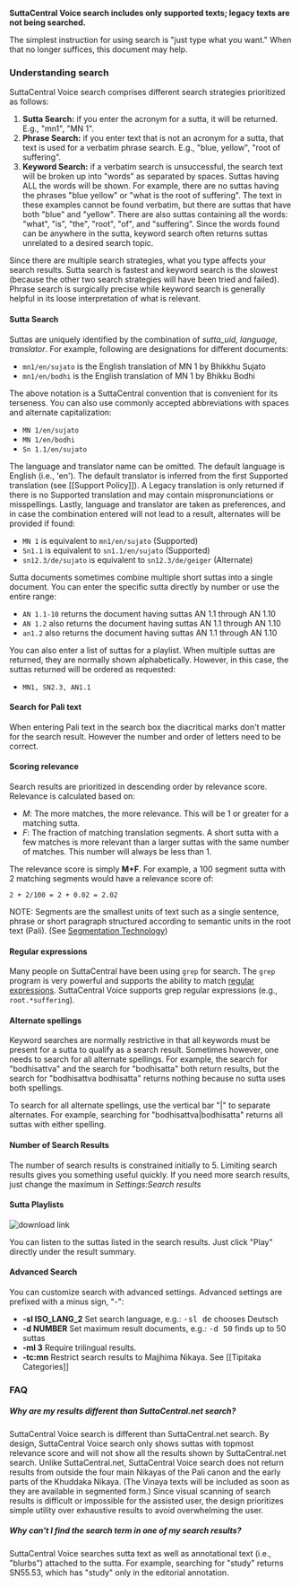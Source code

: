 **SuttaCentral Voice search includes only supported texts; legacy texts are not being searched.**

The simplest instruction for using search is "just type what you want."
When that no longer suffices, this document may help.

### Understanding search
SuttaCentral Voice search comprises different search strategies prioritized as follows:

1. **Sutta Search:** if you enter the acronym for a sutta, it will be returned. E.g., "mn1", "MN 1".
1. **Phrase Search:** if you enter text that is not an acronym for a sutta, that text is used for a verbatim phrase search. E.g., "blue, yellow", "root of suffering".
1. **Keyword Search:** if a verbatim search is unsuccessful, the search text will be broken up into "words" as separated by spaces. Suttas having ALL the words will be shown. For example, there are no suttas having the phrases "blue yellow" or "what is the root of suffering". The text in these examples cannot be found verbatim, but there are suttas that have both "blue" and "yellow". There are also suttas containing all the words: "what", "is", "the", "root", "of", and "suffering". Since the words found can be anywhere in the sutta, keyword search often returns suttas unrelated to a desired search topic.

Since there are multiple search strategies, what you type affects your search results.
Sutta search is fastest and keyword search is the slowest 
(because the other two search strategies will have been tried and failed).
Phrase search is surgically precise while keyword search is generally helpful in its loose interpretation of what is relevant.

#### Sutta Search
Suttas are uniquely identified by the combination of _sutta_uid, language, translator_. For example, following are designations for different documents:

* `mn1/en/sujato` is the English translation of MN 1 by Bhikkhu Sujato
* `mn1/en/bodhi` is the English translation of MN 1 by Bhikku Bodhi

The above notation is a SuttaCentral convention that is convenient for its terseness. You can also use commonly accepted abbreviations with spaces and alternate capitalization:

* `MN 1/en/sujato`
* `MN 1/en/bodhi`
* `Sn 1.1/en/sujato`

The language and translator name can be omitted. The default language is English (i.e., 'en'). The default translator is inferred from the first Supported translation (see [[Support Policy]]). A Legacy translation is only returned if there is no Supported translation and may contain mispronunciations or misspellings. Lastly, language and translator are taken as preferences, and in case the combination entered will not lead to a result, alternates will be provided if found:

* `MN 1` is equivalent to `mn1/en/sujato` (Supported)
* `Sn1.1` is equivalent to `sn1.1/en/sujato` (Supported)
* `sn12.3/de/sujato` is equivalent to `sn12.3/de/geiger` (Alternate)


Sutta documents sometimes combine multiple short suttas into a single document. You can enter the specific sutta directly by number or use the entire range:

* `AN 1.1-10` returns the document having suttas AN 1.1 through AN 1.10
* `AN 1.2` also returns the document having suttas AN 1.1 through AN 1.10
* `an1.2` also returns the document having suttas AN 1.1 through AN 1.10

You can also enter a list of suttas for a playlist. When multiple suttas are returned, they are normally shown alphabetically. However, in this case, the suttas returned will be ordered as requested:

* `MN1, SN2.3, AN1.1`

#### Search for Pali text
When entering Pali text in the search box the diacritical marks don't matter for the search result. However the number and order of letters need to be correct.

#### Scoring relevance
Search results are prioritized in descending order by relevance score. Relevance is calculated based on:

* *M*: The more matches, the more relevance. This will be 1 or greater for a matching sutta.
* *F*: The fraction of matching translation segments. A short sutta with a few matches is more relevant than a larger suttas with the same number of matches. This number will always be less than 1.

The relevance score is simply **M+F**. For example, a 100 segment sutta with 2 matching segments would have a relevance score of: 

```
2 + 2/100 = 2 + 0.02 = 2.02
``` 

NOTE: Segments are the smallest units of text such as a single sentence, phrase or short paragraph structured according to semantic units in the root text (Pali).  (See [Segmentation Technology](https://github.com/sc-voice/sc-voice/wiki/Segmentation-Technology))

#### Regular expressions
Many people on SuttaCentral have been using `grep` for search. 
The `grep` program is very powerful and supports the ability to match 
[regular expressions](https://www.google.com/search?q=grep+-E+option). 
SuttaCentral Voice supports grep regular expressions (e.g., `root.*suffering`).

#### Alternate spellings
Keyword searches are normally restrictive in that all keywords must be present 
for a sutta to qualify as a search result.
Sometimes however, one needs to search for all alternate spellings.
For example, the search for "bodhisattva" and the search for "bodhisatta" both
return results, but the search for "bodhisattva bodhisatta" returns nothing because
no sutta uses both spellings.

To search for all alternate spellings, use the vertical bar "|" to separate
alternates. For example, searching for "bodhisattva|bodhisatta" returns
all suttas with either spelling.

#### Number of Search Results 
The number of search results is constrained initially to 5. Limiting search results gives you something useful quickly. 
If you need more search results, just change the maximum in 
_Settings:Search results_

#### Sutta Playlists
![download link](https://github.com/sc-voice/sc-voice/blob/master/src/assets/play-all-de.png)

You can listen to the suttas listed in the search results. Just click "Play" directly under the result summary.

#### Advanced Search
You can customize search with advanced settings. Advanced settings are prefixed with a minus sign, "-":

* **-sl ISO_LANG_2**  Set search language, e.g.: <kbd>-sl de</kbd> chooses Deutsch
* **-d NUMBER**  Set maximum result documents, e.g.: <kbd>-d 50</kbd> finds up to 50 suttas
* **-ml 3**  Require trilingual results.
* **-tc:mn** Restrict search results to Majjhima Nikaya. See [[Tipitaka Categories]]

### FAQ
##### Why are my results different than SuttaCentral.net search?
SuttaCentral Voice search is different than SuttaCentral.net search. By design, SuttaCentral Voice search only shows suttas with topmost relevance score and will not show all the results shown by SuttaCentral.net search. Unlike SuttaCentral.net, SuttaCentral Voice search does not return results from outside the four main Nikayas of the Pali canon and the early parts of the Khuddaka Nikaya. (The Vinaya texts will be included as soon as they are available in segmented form.) Since visual scanning of search results is difficult or impossible for the assisted user, the design prioritizes simple utility over exhaustive results to avoid overwhelming the user.

##### Why can't I find the search term in one of my search results?
SuttaCentral Voice searches sutta text as well as annotational text (i.e., "blurbs") attached to the sutta. For example, searching for "study" returns SN55.53, which has "study" only in the editorial annotation.
